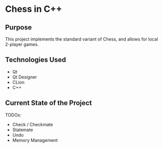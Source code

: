 # Chess in C++ 

## Purpose

This project implements the standard variant of Chess, and allows for local 2-player games.

## Technologies Used
* Qt
* Qt Designer
* CLion
* C++

## Current State of the Project

TODOs: 
* Check / Checkmate
* Stalemate
* Undo
* Memory Management